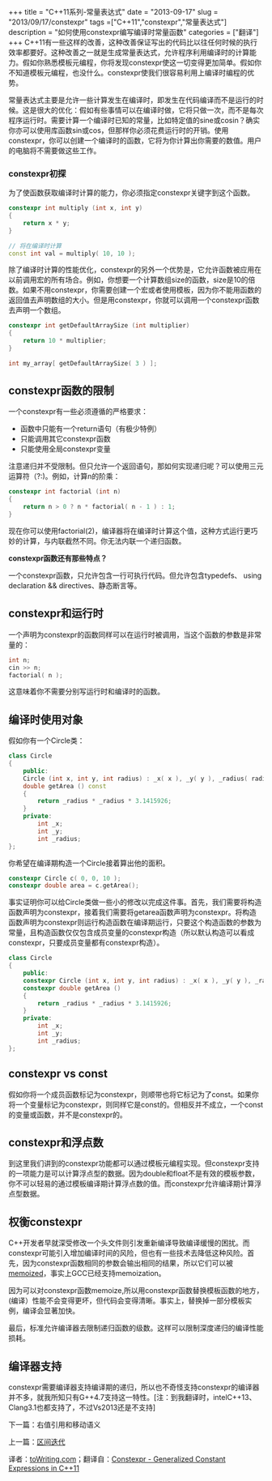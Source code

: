 +++
title = "C++11系列-常量表达式"
date = "2013-09-17"
slug = "2013/09/17/constexpr"
tags =["C++11","constexpr","常量表达式"]
description = "如何使用constexpr编写编译时常量函数"
categories = ["翻译"]
+++
C++11有一些这样的改善，这种改善保证写出的代码比以往任何时候的执行效率都要好。这种改善之一就是生成常量表达式，允许程序利用编译时的计算能力。假如你熟悉模板元编程，你将发现constexpr使这一切变得更加简单。假如你不知道模板元编程，也没什么。constexpr使我们很容易利用上编译时编程的优势。

常量表达式主要是允许一些计算发生在编译时，即发生在代码编译而不是运行的时候。这是很大的优化：假如有些事情可以在编译时做，它将只做一次，而不是每次程序运行时。需要计算一个编译时已知的常量，比如特定值的sine或cosin？确实你亦可以使用库函数sin或cos，但那样你必须花费运行时的开销。使用constexpr，你可以创建一个编译时的函数，它将为你计算出你需要的数值。用户的电脑将不需要做这些工作。

### constexpr初探
为了使函数获取编译时计算的能力，你必须指定constexpr关键字到这个函数。

```cpp
constexpr int multiply (int x, int y)
{
    return x * y;
}
 
// 将在编译时计算
const int val = multiply( 10, 10 );
```
除了编译时计算的性能优化，constexpr的另外一个优势是，它允许函数被应用在以前调用宏的所有场合。例如，你想要一个计算数组size的函数，size是10的倍数。如果不用constexpr，你需要创建一个宏或者使用模板，因为你不能用函数的返回值去声明数组的大小。但是用constexpr，你就可以调用一个constexpr函数去声明一个数组。

```cpp
constexpr int getDefaultArraySize (int multiplier)
{
    return 10 * multiplier;
}
 
int my_array[ getDefaultArraySize( 3 ) ];
```
## constexpr函数的限制
一个constexpr有一些必须遵循的严格要求：

 * 函数中只能有一个return语句（有极少特例）
 * 只能调用其它constexpr函数
 * 只能使用全局constexpr变量
 
注意递归并不受限制。但只允许一个返回语句，那如何实现递归呢？可以使用三元运算符（?:)。例如，计算n的阶乘：
```cpp
constexpr int factorial (int n)
{
    return n > 0 ? n * factorial( n - 1 ) : 1;
}
```
现在你可以使用factorial(2)，编译器将在编译时计算这个值，这种方式运行更巧妙的计算，与内联截然不同。你无法内联一个递归函数。

**constexpr函数还有那些特点？**

一个constexpr函数，只允许包含一行可执行代码。但允许包含typedefs、 using declaration && directives、静态断言等。

## constexpr和运行时
一个声明为constexpr的函数同样可以在运行时被调用，当这个函数的参数是非常量的：
```cpp
int n;
cin >> n;
factorial( n );
```
这意味着你不需要分别写运行时和编译时的函数。

## 编译时使用对象
假如你有一个Circle类：
```cpp
class Circle
{
    public:
    Circle (int x, int y, int radius) : _x( x ), _y( y ), _radius( radius ) {}
    double getArea () const
    {
        return _radius * _radius * 3.1415926;
    }
    private:
        int _x;
        int _y;
        int _radius;
};
```
你希望在编译期构造一个Circle接着算出他的面积。
```cpp
constexpr Circle c( 0, 0, 10 );
constexpr double area = c.getArea();
```
事实证明你可以给Circle类做一些小的修改以完成这件事。首先，我们需要将构造函数声明为constexpr，接着我们需要将getarea函数声明为constexpr。将构造函数声明为constexpr则运行构造函数在编译期运行，只要这个构造函数的参数为常量，且构造函数仅仅包含成员变量的constexpr构造（所以默认构造可以看成constexpr，只要成员变量都有constexpr构造）。
```cpp
class Circle
{
    public:
    constexpr Circle (int x, int y, int radius) : _x( x ), _y( y ), _radius( radius ) {}
    constexpr double getArea () 
    {
        return _radius * _radius * 3.1415926;
    }
    private:
        int _x;
        int _y;
        int _radius;
};
```
## constexpr vs const
假如你将一个成员函数标记为constexpr，则顺带也将它标记为了const。如果你将一个变量标记为constexpr，则同样它是const的。但相反并不成立，一个const的变量或函数，并不是constexpr的。
## constexpr和浮点数
到这里我们讲到的constexpr功能都可以通过模板元编程实现。但constexpr支持的一项能力是可以计算浮点型的数据。因为double和float不是有效的模板参数，你不可以轻易的通过模板编译期计算浮点数的值。而constexpr允许编译期计算浮点型数据。
## 权衡constexpr
C++开发者早就深受修改一个头文件则引发重新编译导致编译缓慢的困扰。而constexpr可能引入增加编译时间的风险，但也有一些技术去降低这种风险。首先，因为constexpr函数相同的参数会输出相同的结果，所以它们可以被[memoized][1]，事实上GCC已经支持memoization。

因为可以对constexpr函数memoize,所以用constexpr函数替换模板函数的地方，(编译）性能不会变得更坏，但代码会变得清晰。事实上，替换掉一部分模板实例，编译会显著加快。

最后，标准允许编译器去限制递归函数的级数。这样可以限制深度递归的编译性能损耗。

## 编译器支持
constexpr需要编译器支持编译期的递归，所以也不奇怪支持constexpr的编译器并不多，就我所知只有G++4.7支持这一特性。[注：到我翻译时，intelC++13、Clang3.1也都支持了，不过Vs2013还是不支持]

下一篇：右值引用和移动语义

上一篇：[区间迭代][2]

译者：[toWriting.com](/)；翻译自：[Constexpr - Generalized Constant Expressions in C++11][3]

 [1]:http://en.wikipedia.org/wiki/Memoization
 [2]:/blog/2013/08/20/ranged-for-loop/
 [3]:http://www.cprogramming.com/c++11/c++11-compile-time-processing-with-constexpr.html
 [4]:/blog/2013/09/30/rvalue-references-and-move-semantics/
